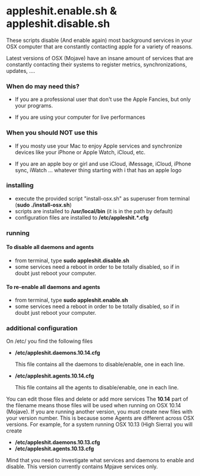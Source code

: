 # appleshit.enable.sh & appleshit.disable.sh

These scripts disable (And enable again) most background services in your OSX computer that are constantly contacting apple for a variety of reasons.

Latest versions of OSX (Mojave) have an insane amount of services that are constantly contacting their systems to register metrics, synchronizations, updates, ....

### When do may need this?

- If you are a professional user that don't use the Apple Fancies, but only your programs.

- If you are using your computer for live performances

### When you should NOT use this

- If you mosty use your Mac to enjoy Apple services and synchronize devices like your iPhone or Apple Watch, iCloud, etc.

- If you are an apple boy or girl and use iCloud, iMessage, iCloud, iPhone sync, iWatch ... whatever thing starting with i that has an apple logo 

### installing

- execute the provided script "install-osx.sh" as superuser from terminal (**sudo ./install-osx.sh**)
- scripts are installed to **/usr/local/bin** (it is in the path by default)
- configuration files are installed to **/etc/appleshit.*.cfg**

### running

#### To disable all daemons and agents

- from terminal, type **sudo appleshit.disable.sh**
- some services need a reboot in order to be totally disabled, so if in doubt just reboot your computer.

#### To re-enable all daemons and agents

- from terminal, type **sudo appleshit.enable.sh**
- some services need a reboot in order to be totally disabled, so if in doubt just reboot your computer.

### additional configuration

On /etc/ you find the following files

- **/etc/appleshit.daemons.10.14.cfg**
	
	This file contains all the daemons to disable/enable, one in each line.
	
- **/etc/appleshit.agents.10.14.cfg**

	This file contains all the agents to disable/enable, one in each line.

You can edit those files and delete or add more services
The **10.14** part of the filename means those files will be used when running on OSX 10.14 (Mojave). If you are running another version, you must create new files with your version number. This is because some Agents are different across OSX versions. For example, for a system running OSX 10.13 (High Sierra) you will create

- **/etc/appleshit.daemons.10.13.cfg**
- **/etc/appleshit.agents.10.13.cfg**

Mind that you need to investigate what services and daemons to enable and disable. This version currently contains Mpjave services only.

